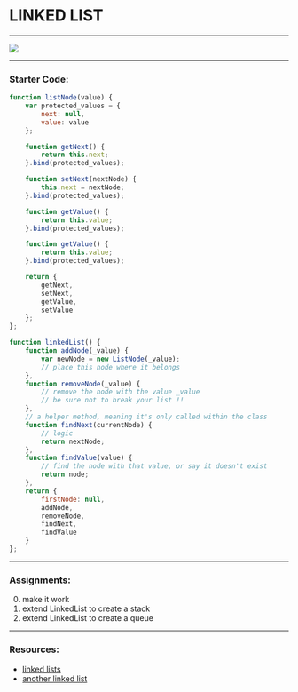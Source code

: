 # LINKED LIST
___
![](http://xenomachina.com/images/linked-list.png)
___
### Starter Code: 
```javascript
function listNode(value) {
	var protected_values = {
		next: null,
		value: value
	};

	function getNext() {
		return this.next;
	}.bind(protected_values);

	function setNext(nextNode) {
		this.next = nextNode;
	}.bind(protected_values);

	function getValue() {
		return this.value;
	}.bind(protected_values);

	function getValue() {
		return this.value;
	}.bind(protected_values);

	return {
		getNext,
		setNext,
		getValue,
		setValue
	};
};

function linkedList() {
	function addNode(_value) {
		var newNode = new ListNode(_value);
		// place this node where it belongs
	},
	function removeNode(_value) {
		// remove the node with the value _value
		// be sure not to break your list !!
	},
	// a helper method, meaning it's only called within the class
	function findNext(currentNode) {
		// logic
		return nextNode;
	},
	function findValue(value) {
		// find the node with that value, or say it doesn't exist
		return node;
	},
	return {
		firstNode: null,
		addNode,
		removeNode,
		findNext,
		findValue
	}
};
```
___
### Assignments:
0. make it work
1. extend LinkedList to create a stack
2.  extend LinkedList to create a queue

___  
### Resources:  
* [linked lists](http://www.thatjsdude.com/interview/linkedList.html)  
* [another linked list](http://js-algorithms.tutorialhorizon.com)  